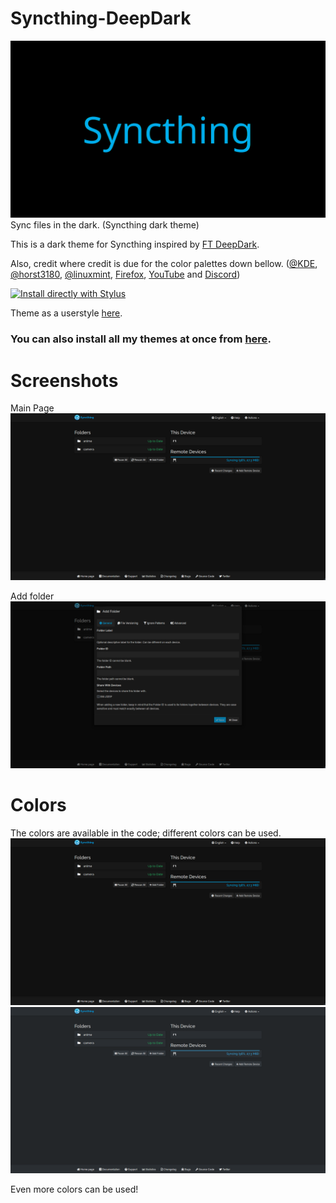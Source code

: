 # Syncthing-DeepDark
![alt tag](./Images/Syncthing%20-%20DeepDark.png)
Sync files in the dark. (Syncthing dark theme) 

This is a dark theme for Syncthing inspired by [FT DeepDark](https://addons.mozilla.org/en-US/firefox/addon/ft-deepdark/?src=search). 

Also, credit where credit is due for the color palettes down bellow. ([@KDE](https://github.com/KDE), [@horst3180](https://github.com/horst3180), [@linuxmint](https://github.com/linuxmint), [Firefox](https://www.mozilla.org/en-US/firefox/new/), [YouTube](https://www.youtube.com/) and [Discord](https://discordapp.com/))

[![Install directly with Stylus](https://img.shields.io/badge/Install%20directly%20with-Stylus-285959.svg)](https://gitlab.com/RaitaroH/Syncthing-DeepDark/raw/master/SyncthingDeepDark.user.css)

Theme as a userstyle [here](https://openusercss.org/theme/5b72ded6d24aea0c00e96927).

### **You can also install all my themes at once from [here](https://gitlab.com/RaitaroH/Import-All-Deepdark).**

# Screenshots
Main Page
![alt tag](./Images/Main.png)

Add folder
![alt tag](./Images/Add.png)


# Colors
The colors are available in the code; different colors can be used.
![alt tag](./Images/Main.png)
![alt tag](./Images/BreezeDark.png)

Even more colors can be used!
